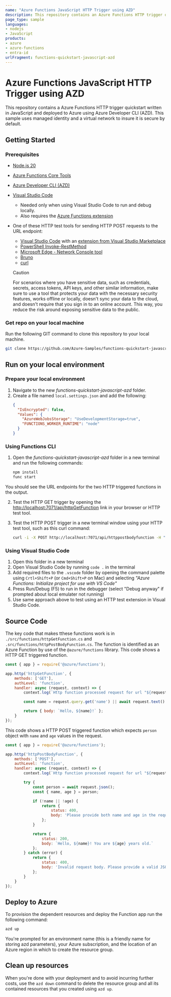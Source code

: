 ```yaml
---
name: "Azure Functions JavaScript HTTP Trigger using AZD"
description: This repository contains an Azure Functions HTTP trigger quickstart written in JavaScript and deployed to Azure Functions Flex Consumption using the Azure Developer CLI (AZD). This sample uses managed identity and a virtual network to insure it is secure by default.
page_type: sample
languages:
- nodejs
- JavaScript
products:
- azure
- azure-functions
- entra-id
urlFragment: functions-quickstart-javascript-azd
---
```


# Azure Functions JavaScript HTTP Trigger using AZD

This repository contains a Azure Functions HTTP trigger quickstart written in JavaScript and deployed to Azure using Azure Developer CLI (AZD). This sample uses managed identity and a virtual network to insure it is secure by default. 

## Getting Started

### Prerequisites

+ [Node.js 20](https://www.nodejs.org/)
+ [Azure Functions Core Tools](https://learn.microsoft.com/azure/azure-functions/functions-run-local#install-the-azure-functions-core-tools)
+ [Azure Developer CLI (AZD)](https://learn.microsoft.com/azure/developer/azure-developer-cli/install-azd)
+ [Visual Studio Code](https://code.visualstudio.com/)
  + Needed only when using Visual Studio Code to run and debug locally.
  + Also requires the [Azure Functions extension](https://marketplace.visualstudio.com/items?itemName=ms-azuretools.vscode-azurefunctions)
+ One of these HTTP test tools for sending HTTP POST requests to the URL endpoint:
  + [Visual Studio Code](https://code.visualstudio.com/download) with an [extension from Visual Studio Marketplace](https://marketplace.visualstudio.com/vscode)
  + [PowerShell Invoke-RestMethod](/powershell/module/microsoft.powershell.utility/invoke-restmethod)
  + [Microsoft Edge - Network Console tool](/microsoft-edge/devtools-guide-chromium/network-console/network-console-tool)
  + [Bruno](https://www.usebruno.com/)
  + [curl](https://curl.se/)
    
  > [!CAUTION]  
  > For scenarios where you have sensitive data, such as credentials, secrets, access tokens, API keys, and other similar information, make sure to use a tool that protects your data with the necessary security features, works offline or locally, doesn't sync your data to the cloud, and doesn't require that you sign in to an online account. This way, you reduce the risk around exposing sensitive data to the public.

### Get repo on your local machine
Run the following GIT command to clone this repository to your local machine.
```bash
git clone https://github.com/Azure-Samples/functions-quickstart-javascript-azd.git
```

## Run on your local environment

### Prepare your local environment
1) Navigate to the new _functions-quickstart-javascript-azd_ folder.
1) Create a file named `local.settings.json` and add the following:
    ```json
    {
      "IsEncrypted": false,
      "Values": {
        "AzureWebJobsStorage": "UseDevelopmentStorage=true",
        "FUNCTIONS_WORKER_RUNTIME": "node"
      }
    }
    ```

### Using Functions CLI
1) Open the _functions-quickstart-javascript-azd_ folder in a new terminal and run the following commands:

    ```bash
    npm install
    func start
    ```
  You should see the URL endpoints for the two HTTP triggered functions in the output.

2) Test the HTTP GET trigger by opening the <http://localhost:7071/api/httpGetFunction> link in your browser or HTTP test tool.

3) Test the HTTP POST trigger in a new terminal window using your HTTP test tool, such as this curl command:
   
    ```bash
    curl -i -X POST http://localhost:7071/api/httppostbodyfunction -H "Content-Type: text/json" --data-binary "@src/functions/testdata.json"
    ```

### Using Visual Studio Code
1) Open this folder in a new terminal
2) Open Visual Studio Code by running `code .` in the terminal
4) Add required files to the `.vscode` folder by opening the command palette using `Crtl+Shift+P` (or `Cmd+Shift+P` on Mac) and selecting *"Azure Functions: Initialize project for use with VS Code"*
5) Press Run/Debug (F5) to run in the debugger (select "Debug anyway" if prompted about local emulater not running) 
6) Use same approach above to test using an HTTP test extension in Visual Studio Code.

## Source Code

The key code that makes tthese functions work is in `./src/functions/httpGetFunction.cs` and `.src/functions/httpPostBodyFunction.cs`.  The function is identified as an Azure Function by use of the `@azure/functions` library. This code shows a HTTP GET triggered function.  

```javascript
const { app } = require('@azure/functions');

app.http('httpGetFunction', {
    methods: ['GET'],
    authLevel: 'function',
    handler: async (request, context) => {
        context.log(`Http function processed request for url "${request.url}"`);

        const name = request.query.get('name') || await request.text() || 'world';

        return { body: `Hello, ${name}!` };
    }
});
```
This code shows a HTTP POST triggered function which expects `person` object with `name` and `age` values in the request.

```javascript
const { app } = require('@azure/functions');

app.http('httpPostBodyFunction', {
    methods: ['POST'],
    authLevel: 'function',
    handler: async (request, context) => {
        context.log(`Http function processed request for url "${request.url}"`);

        try {
            const person = await request.json();
            const { name, age } = person;

            if (!name || !age) {
                return {
                    status: 400,
                    body: 'Please provide both name and age in the request body.'
                };
            }

            return {
                status: 200,
                body: `Hello, ${name}! You are ${age} years old.`
            };
        } catch (error) {
            return {
                status: 400,
                body: 'Invalid request body. Please provide a valid JSON object with name and age.'
            };
        }
    }
});
```

## Deploy to Azure

To provision the dependent resources and deploy the Function app run the following command:
```bash
azd up
```
You're prompted for an environment name (this is a friendly name for storing azd parameters), your Azure subscription, and the location of an Azure region in which to create the resource group.

## Clean up resources

When you're done with your deployment and to avoid incurring further costs, use the `azd down` command to delete the resource group and all its contained resources that you created using `azd up`.

